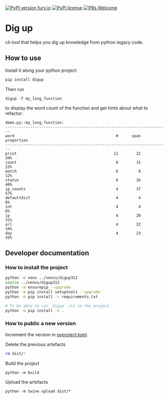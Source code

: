 [![PyPI version fury.io](https://badge.fury.io/py/ansicolortags.svg)](https://pypi.python.org/pypi/digup/)
[![PyPI license](https://img.shields.io/pypi/l/ansicolortags.svg)](https://pypi.python.org/pypi/ansicolortags/)
[![PRs Welcome](https://img.shields.io/badge/PRs-welcome-brightgreen.svg?style=plastic)](http://makeapullrequest.com)

# Dig up 

cli-tool that helps you dig up knowledge from python legacy code.

## How to use

Install it along your python project:
```bash
pip install digup
```

Then run
```
digup -f my_long_function
```
to display the word count of the function and get hints about what to refactor:
```
demo.py::my_long_function: 
------------------------------------------------------------------------
word                                             #      span  proportion
------------------------------------------------------------------------
print                                           11        22         34%
count                                            8        15         23%
match                                            6         8         12%
status                                           6        26         40%
ip_counts                                        4        37         57%
defaultdict                                      4         4          6%
int                                              4         4          6%
ip                                               4        20         31%
url                                              4        22         34%
day                                              4        23         35%
```

## Developer documentation

### How to install the project

```bash
python -m venv ../venvs/digup312
source ../venvs/digup312
python -m ensurepip --upgrade
python -m pip install setuptools --upgrade
python -m pip install -r requirements.txt

# To be able to run `digup` cli in the project
python -m pip install -e .
```


### How to public a new version

Increment the version in [pyproject.toml](pyproject.toml).

Delete the previous artefacts
```bash
rm dist/*
```

Build the project
```
python -m build
```

Upload the artefacts
```
python -m twine upload dist/*
```
